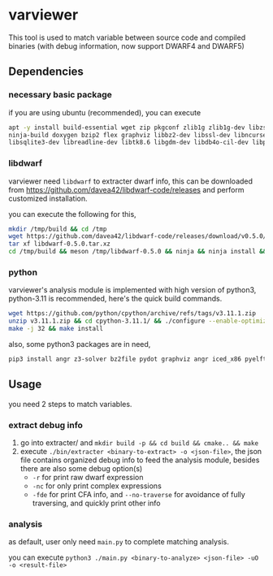# varviewer

This tool is used to match variable between source code and compiled binaries (with debug information, now support DWARF4 and DWARF5)

## Dependencies

### necessary basic package

if you are using ubuntu (recommended), you can execute

```sh
apt -y install build-essential wget zip pkgconf zlib1g zlib1g-dev libzstd1 meson \
ninja-build doxygen bzip2 flex graphviz libbz2-dev libssl-dev libncurses5-dev \
libsqlite3-dev libreadline-dev libtk8.6 libgdm-dev libdb4o-cil-dev libpcap-dev
```

### libdwarf

varviewer need `libdwarf` to extracter dwarf info, this can be downloaded from https://github.com/davea42/libdwarf-code/releases and perform customized installation.

you can execute the following for this,
```sh
mkdir /tmp/build && cd /tmp
wget https://github.com/davea42/libdwarf-code/releases/download/v0.5.0/libdwarf-0.5.0.tar.xz && \
tar xf libdwarf-0.5.0.tar.xz
cd /tmp/build && meson /tmp/libdwarf-0.5.0 && ninja && ninja install && ninja test
```

### python

varviewer's analysis module is implemented with high version of python3, python-3.11 is recommended, here's the quick build commands.

```sh
wget https://github.com/python/cpython/archive/refs/tags/v3.11.1.zip
unzip v3.11.1.zip && cd cpython-3.11.1/ && ./configure --enable-optimizations
make -j 32 && make install
```

also, some python3 packages are in need,

```sh
pip3 install angr z3-solver bz2file pydot graphviz angr iced_x86 pyelftools pyinstrument timeout_decorator
```

## Usage

you need 2 steps to match variables.

### extract debug info

1. go into extracter/ and `mkdir build -p && cd build && cmake.. && make`
2. execute `./bin/extracter <binary-to-extract> -o <json-file>`, the json file contains organized debug info to feed the analysis module, besides there are also some debug option(s)
    + `-r` for print raw dwarf expression
    + `-nc` for only print complex expressions
    + `-fde` for print CFA info, and `--no-traverse` for avoidance of fully traversing, and quickly print other info

### analysis

as default, user only need `main.py` to complete matching analysis.

you can execute `python3 ./main.py <binary-to-analyze> <json-file> -uO -o <result-file>`
